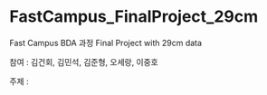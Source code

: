 # FastCampus_FinalProject_29cm
Fast Campus BDA 과정 Final Project with 29cm data

참여 : 김건회, 김민석, 김준형, 오세랑, 이중호

주제 : 





